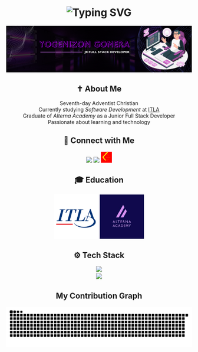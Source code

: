 <h1 align="center">
  <img src="https://readme-typing-svg.demolab.com?font=Fira+Code&duration=3000&pause=500&center=true&width=435&lines=YonkiCode+Jr+Full+Stack+Developer" alt="Typing SVG" />
</h1>

<div align="center">
  <img src="assest/vaner.png" width="900"/>
</div>

<h2 align="center">✝ About Me</h2>

<div align="center">
  
Seventh-day Adventist Christian<br> 
Currently studying *Software Development* at [ITLA](https://itla.edu.do)<br>
Graduate of *Alterna Academy* as a Junior Full Stack Developer<br>
Passionate about learning and technology

</div>

<h2 align="center">📲 Connect with Me</h2>

<div align="center">

[<img src="https://skillicons.dev/icons?i=linkedin" height="30"/>](https://www.linkedin.com/in/yogenizon-gomera-jaquez-485159336/)
[<img src="https://skillicons.dev/icons?i=instagram" height="30"/>](https://www.instagram.com/yogenizon_gomera?igsh=eWc2anY3ejA4eHdu/)
[<img src="assest/descarga (1).png" height="30" style="filter: invert(16%) sepia(99%) saturate(7404%) hue-rotate(356deg) brightness(95%) contrast(118%)"/>](https://leetcode.com/u/YOJO_03/)

</div>

<h2 align="center">🎓 Education</h2>

<div align="center">

[<img src="assest/descarga.png" alt="ITLA" width="120" />](https://itla.edu.do/)
[<img src="assest/descarga (2).png" alt="Alterna Academy" width="120" />](https://www.alternaacademy.com/)

</div>

<h2 align="center">⚙ Tech Stack</h2>

<div align="center">

<img src="https://skillicons.dev/icons?i=ts,dart,flutter,kotlin,androidstudio,bootstrap,html,css,mysql,postgres,mongodb,dotnet,csharp" />
<br>
<img src="https://skillicons.dev/icons?i=sql" />

</div>

<h2 align="center">My Contribution Graph</h2>

<div align="center">

![snake gif](https://github.com/YOGENIZON/YOGENIZON/blob/output/github-snake-dark.svg)

</div>
